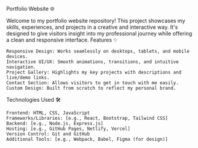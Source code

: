 Portfolio Website 🌐

Welcome to my portfolio website repository! This project showcases my skills, experiences, and projects in a creative and interactive way. It's designed to give visitors insight into my professional journey while offering a clean and responsive interface.
Features ✨

    Responsive Design: Works seamlessly on desktops, tablets, and mobile devices.
    Interactive UI/UX: Smooth animations, transitions, and intuitive navigation.
    Project Gallery: Highlights my key projects with descriptions and live/demo links.
    Contact Section: Allows visitors to get in touch with me easily.
    Custom Design: Built from scratch to reflect my personal brand.

Technologies Used 🛠️

    Frontend: HTML, CSS, JavaScript
    Frameworks/Libraries: [e.g., React, Bootstrap, Tailwind CSS]
    Backend: [e.g., Node.js, Express.js]
    Hosting: [e.g., GitHub Pages, Netlify, Vercel]
    Version Control: Git and GitHub
    Additional Tools: [e.g., Webpack, Babel, Figma (for design)]
